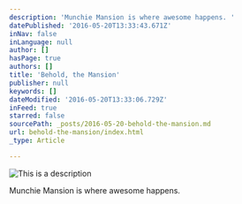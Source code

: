 ```yaml
---
description: 'Munchie Mansion is where awesome happens. '
datePublished: '2016-05-20T13:33:43.671Z'
inNav: false
inLanguage: null
author: []
hasPage: true
authors: []
title: 'Behold, the Mansion'
publisher: null
keywords: []
dateModified: '2016-05-20T13:33:06.729Z'
inFeed: true
starred: false
sourcePath: _posts/2016-05-20-behold-the-mansion.md
url: behold-the-mansion/index.html
_type: Article

---
```

![This is a description](https://the-grid-user-content.s3-us-west-2.amazonaws.com/7a11c39a-ef2a-423c-8623-6dcac7a0e8f4.png)

Munchie Mansion is where awesome happens.